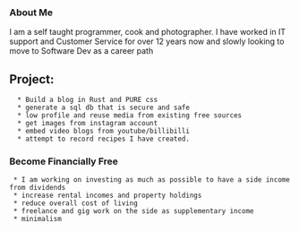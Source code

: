 ### About Me 

I am a self taught programmer, cook and photographer. I have worked in IT support and Customer Service for over 12 years now and slowly looking to move to Software Dev as a career path


## Project: 

      * Build a blog in Rust and PURE css 
      * generate a sql db that is secure and safe
      * low profile and reuse media from existing free sources 
      * get images from instagram account
      * embed video blogs from youtube/billibilli 
      * attempt to record recipes I have created. 
### Become Financially Free
     * I am working on investing as much as possible to have a side income from dividends
     * increase rental incomes and property holdings 
     * reduce overall cost of living 
     * freelance and gig work on the side as supplementary income 
     * minimalism 
